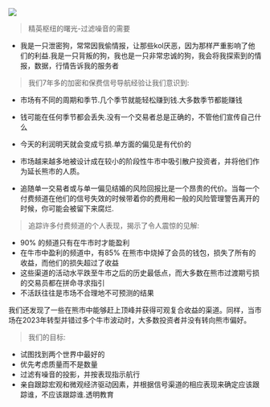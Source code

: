 

![](https://m2492468.695354.xyz/img/2025/01/04/3l7ayl.webp)


> 精英枢纽的曙光-过滤噪音的需要
- 我是一只泄密狗，常常因我偷情报，让那些kol厌恶，因为那样严重影响了他们的利益.我是一只背叛的狗，我也是一只非常忠诚的狗，我会将我探索到的情报，数据，行情告诉我的服务者


> 我们7年多的加密和保费信号导航经验让我们意识到:
- 市场有不同的周期和季节.几个季节就能轻松赚到钱.大多数季节都能赚钱


- 钱可能在任何季节都会丢失.没有一个交易者总是正确的，不管他们宣传自己什么

- 今天的利润明天就会变成亏损.单方面的偏见是有代价的

- 市场越来越多地被设计成在较小的阶段性牛市中吸引散户投资者，并将他们作为延长熊市的人质。
- 追随单一交易者或与单一偏见结婚的风险回报比是一个昂贵的代价。当每一个付费频道在他们的信号失效的时候带着你的费用和一般的风险管理警告离开的时候，你可能会被留下来腐烂.
 
> 追踪许多付费频道的个人表现，揭示了令人震惊的见解:
- 90% 的频道只有在牛市时才能盈利
- 在牛市中盈利的频道中，有85% 在熊市中烧掉了会员的钱包，损失了所有的收益，而他们的损失超过了收益
- 这些渠道的活动水平跌至牛市之后的历史最低点，而大多数在熊市过渡期亏损的交易员都在拼命寻求指引
- 不活跃往往是市场不合理地不可预测的结果

 我们还发现了一些在熊市中能够赶上顶峰并获得可观复合收益的渠道。同样，当市场在2023年转型并错过多个牛市波动时，大多数投资者并没有转向熊市偏好。

> 我们的目标:
- 试图找到两个世界中最好的
- 优先考虑质量而不是数量
- 过滤有噪音的投影，并按表现指示航行
- 亲自跟踪宏观和微观经济驱动因素，并根据信号渠道的相应表现来确定应该跟踪谁，不应该跟踪谁.透明教育